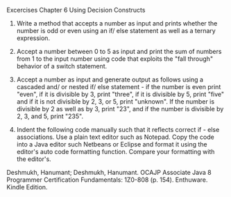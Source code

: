 Excercises Chapter 6 Using Decision Constructs

1. Write a method that accepts a number as input and prints whether the number is odd or even using an if/ else statement as well as a ternary expression. 

2. Accept a number between 0 to 5 as input and print the sum of numbers from 1 to the input number using code that exploits the "fall through" behavior of a switch statement. 

3. Accept a number as input and generate output as follows using a cascaded and/ or nested if/ else statement - if the number is even print "even", if it is divisible by 3, print "three", if it is divisible by 5, print "five" and if it is not divisible by 2, 3, or 5, print "unknown". If the number is divisible by 2 as well as by 3, print "23", and if the number is divisible by 2, 3, and 5, print "235". 

4. Indent the following code manually such that it reflects correct if - else associations. Use a plain text editor such as Notepad. Copy the code into a Java editor such Netbeans or Eclipse and format it using the editor's auto code formatting function. Compare your formatting with the editor's.


Deshmukh, Hanumant; Deshmukh, Hanumant. OCAJP Associate Java 8 Programmer Certification Fundamentals: 1Z0-808 (p. 154). Enthuware. Kindle Edition. 